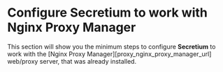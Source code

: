 # Configure Secretium to work with Nginx Proxy Manager

This section will show you the minimum steps to configure **Secretium** to work with the [Nginx Proxy Manager][proxy_nginx_proxy_manager_url] web/proxy server, that was already installed.

<!--@include: ../parts/block_proxy_container_run.md-->

<!--@include: ../parts/links.md-->